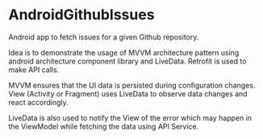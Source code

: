# AndroidGithubIssues
Android app to fetch issues for a given Github repository.

Idea is to demonstrate the usage of MVVM architecture pattern using android architecture component library and LiveData.
Retrofit is used to make API calls.

MVVM ensures that the UI data is persisted during configuration changes.
View (Activity or Fragment) uses LiveData to observe data changes and react accordingly.

LiveData is also used to notify the View of the error which may happen in the ViewModel while fetching the data using API Service.  
